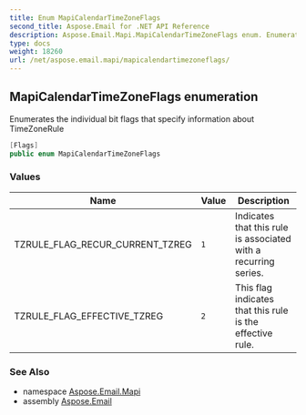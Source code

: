 ```yaml
---
title: Enum MapiCalendarTimeZoneFlags
second_title: Aspose.Email for .NET API Reference
description: Aspose.Email.Mapi.MapiCalendarTimeZoneFlags enum. Enumerates the individual bit flags that specify information about TimeZoneRule
type: docs
weight: 18260
url: /net/aspose.email.mapi/mapicalendartimezoneflags/
---
```

## MapiCalendarTimeZoneFlags enumeration

Enumerates the individual bit flags that specify information about TimeZoneRule

```csharp
[Flags]
public enum MapiCalendarTimeZoneFlags
```

### Values

| Name | Value | Description |
| --- | --- | --- |
| TZRULE_FLAG_RECUR_CURRENT_TZREG | `1` | Indicates that this rule is associated with a recurring series. |
| TZRULE_FLAG_EFFECTIVE_TZREG | `2` | This flag indicates that this rule is the effective rule. |

### See Also

* namespace [Aspose.Email.Mapi](../../aspose.email.mapi/)
* assembly [Aspose.Email](../../)


